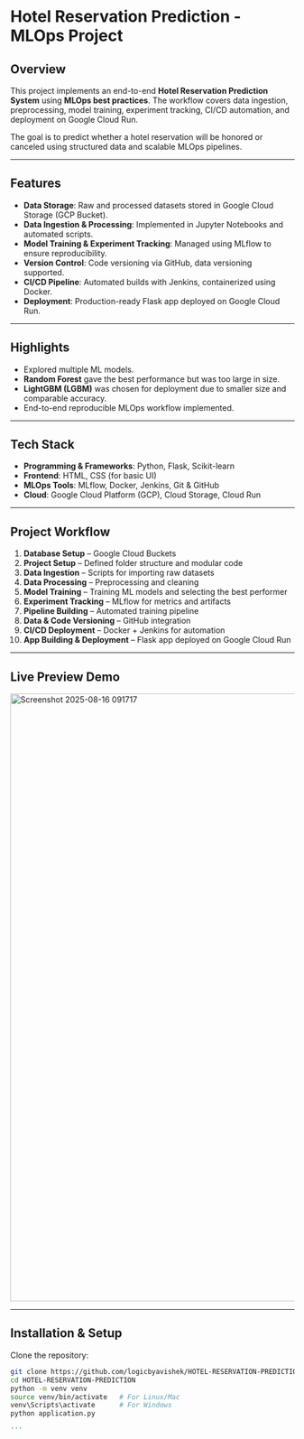 # Hotel Reservation Prediction - MLOps Project  

## Overview  
This project implements an end-to-end **Hotel Reservation Prediction System** using **MLOps best practices**. The workflow covers data ingestion, preprocessing, model training, experiment tracking, CI/CD automation, and deployment on Google Cloud Run.  

The goal is to predict whether a hotel reservation will be honored or canceled using structured data and scalable MLOps pipelines.  

---

## Features  
- **Data Storage**: Raw and processed datasets stored in Google Cloud Storage (GCP Bucket).  
- **Data Ingestion & Processing**: Implemented in Jupyter Notebooks and automated scripts.  
- **Model Training & Experiment Tracking**: Managed using MLflow to ensure reproducibility.  
- **Version Control**: Code versioning via GitHub, data versioning supported.  
- **CI/CD Pipeline**: Automated builds with Jenkins, containerized using Docker.  
- **Deployment**: Production-ready Flask app deployed on Google Cloud Run.  

---

## Highlights  
- Explored multiple ML models.  
- **Random Forest** gave the best performance but was too large in size.  
- **LightGBM (LGBM)** was chosen for deployment due to smaller size and comparable accuracy.  
- End-to-end reproducible MLOps workflow implemented.  

---

## Tech Stack  
- **Programming & Frameworks**: Python, Flask, Scikit-learn  
- **Frontend**: HTML, CSS (for basic UI)  
- **MLOps Tools**: MLflow, Docker, Jenkins, Git & GitHub  
- **Cloud**: Google Cloud Platform (GCP), Cloud Storage, Cloud Run  

---

## Project Workflow  
1. **Database Setup** – Google Cloud Buckets  
2. **Project Setup** – Defined folder structure and modular code  
3. **Data Ingestion** – Scripts for importing raw datasets  
4. **Data Processing** – Preprocessing and cleaning  
5. **Model Training** – Training ML models and selecting the best performer  
6. **Experiment Tracking** – MLflow for metrics and artifacts  
7. **Pipeline Building** – Automated training pipeline  
8. **Data & Code Versioning** – GitHub integration  
9. **CI/CD Deployment** – Docker + Jenkins for automation  
10. **App Building & Deployment** – Flask app deployed on Google Cloud Run  

---
## Live Preview Demo

<img width="1919" height="1077" alt="Screenshot 2025-08-16 091717" src="https://github.com/user-attachments/assets/9df48669-7bf1-405f-8c20-ab44b5231aab" />


---

## Installation & Setup  

Clone the repository:  
```bash
git clone https://github.com/logicbyavishek/HOTEL-RESERVATION-PREDICTION.git
cd HOTEL-RESERVATION-PREDICTION
python -m venv venv
source venv/bin/activate   # For Linux/Mac
venv\Scripts\activate      # For Windows
python application.py

'''


